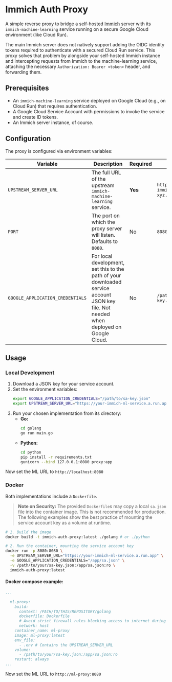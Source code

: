  # Immich Auth Proxy

 A simple reverse proxy to bridge a self-hosted [Immich](https://immich.app/) server with its `immich-machine-learning` service running on a secure Google Cloud environment (like Cloud Run).

 The main Immich server does not natively support adding the OIDC identity tokens required to authenticate with a secured Cloud Run service. This proxy solves that problem by alongside your self-hosted Immich instance and intercepting requests from Immich to the machine-learning service, attaching the necessary `Authorization: Bearer <token>` header, and forwarding them.

 ## Prerequisites

 *   An `immich-machine-learning` service deployed on Google Cloud (e.g., on Cloud Run) that requires authentication.
 *   A Google Cloud Service Account with permissions to invoke the service and create ID tokens.
 *   An Immich server instance, of course.

 ## Configuration

 The proxy is configured via environment variables:

 | Variable                         | Description                                                                                                                            | Required | Example                                       |
 | -------------------------------- | -------------------------------------------------------------------------------------------------------------------------------------- | -------- | --------------------------------------------- |
 | `UPSTREAM_SERVER_URL`            | The full URL of the upstream `immich-machine-learning` service.                                                                        | **Yes**  | `https://my-immich-ml-xyz.a.run.app`          |
 | `PORT`                           | The port on which the proxy server will listen. Defaults to `8080`.                                                                    | No       | `8080`                                        |
 | `GOOGLE_APPLICATION_CREDENTIALS` | For local development, set this to the path of your downloaded service account JSON key file. Not needed when deployed on Google Cloud. | No       | `/path/to/your/sa-key.json`                   |

 ## Usage

 ### Local Development

 1.  Download a JSON key for your service account.
 2.  Set the environment variables:
     ```sh
     export GOOGLE_APPLICATION_CREDENTIALS="/path/to/sa-key.json"
     export UPSTREAM_SERVER_URL="https://your-immich-ml-service.a.run.app"
     ```
 3.  Run your chosen implementation from its directory:
     *   **Go:**
         ```sh
         cd golang
         go run main.go
         ```
     *   **Python:**
         ```sh
         cd python
         pip install -r requirements.txt
         gunicorn --bind 127.0.0.1:8080 proxy:app
         ```
Now set the ML URL to `http://localhost:8080`

 ### Docker

 Both implementations include a `Dockerfile`.

 > **Note on Security:** The provided `Dockerfile`s may copy a local `sa.json` file into the container image. This is not recommended for production. The following examples show the best practice of mounting the service account key as a volume at runtime.

 ```sh
 # 1. Build the image
 docker build -t immich-auth-proxy:latest ./golang # or ./python

 # 2. Run the container, mounting the service account key
 docker run -p 8080:8080 \
   -e UPSTREAM_SERVER_URL="https://your-immich-ml-service.a.run.app" \
   -e GOOGLE_APPLICATION_CREDENTIALS="/app/sa.json" \
   -v /path/to/your/sa-key.json:/app/sa.json:ro \
   immich-auth-proxy:latest
 ```

 #### Docker compose example:

```yaml
...

  ml-proxy:
    build:
      context: /PATH/TO/THIS/REPOSITORY/golang
      dockerfile: Dockerfile
      # Avoid strict firewall rules blocking access to internet during build
      network: host
    container_name: ml-proxy
    image: ml-proxy:latest
    env_file:
      - .env # Contains the UPSTREAM_SERVER_URL
    volume:
      - /path/to/your/sa-key.json:/app/sa.json:ro
    restart: always
...
```
Now set the ML URL to `http://ml-proxy:8080`